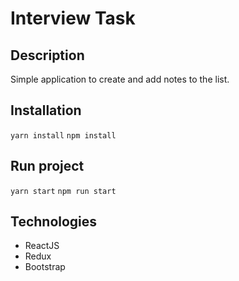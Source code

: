 # Interview Task #
## Description ##
Simple application to create and add notes to the list.
## Installation ##
`yarn install`
`npm install`
## Run project ##
`yarn start`
`npm run start`
## Technologies ##
- ReactJS
- Redux
- Bootstrap
